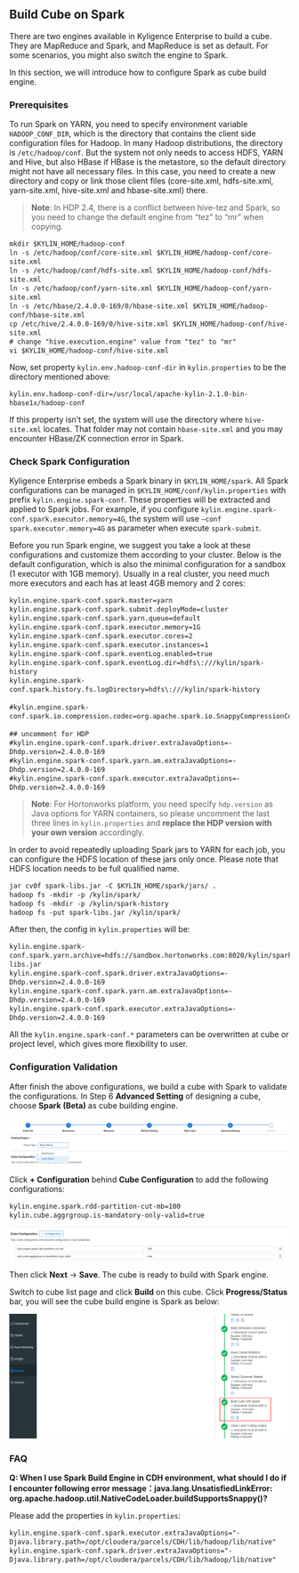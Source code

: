 ## Build Cube on Spark

There are two engines available in Kyligence Enterprise to build a cube. They are MapReduce and Spark, and MapReduce is set as default. For some scenarios, you might also switch the engine to Spark. 

In this section, we will introduce how to configure Spark as cube build engine.

### Prerequisites
To run Spark on YARN, you need to specify environment variable `HADOOP_CONF_DIR`, which is the directory that contains the client side configuration files for Hadoop. In many Hadoop distributions, the directory is `/etc/hadoop/conf`. But the system not only needs to access HDFS, YARN and Hive, but also HBase if HBase is the metastore, so the default directory might not have all necessary files. In this case, you need to create a new directory and copy or link those client files (core-site.xml, hdfs-site.xml, yarn-site.xml, hive-site.xml and hbase-site.xml) there.

> **Note**: In HDP 2.4, there is a conflict between hive-tez and Spark, so you need to change the default engine from “tez” to “mr” when copying.

```shell
mkdir $KYLIN_HOME/hadoop-conf
ln -s /etc/hadoop/conf/core-site.xml $KYLIN_HOME/hadoop-conf/core-site.xml 
ln -s /etc/hadoop/conf/hdfs-site.xml $KYLIN_HOME/hadoop-conf/hdfs-site.xml 
ln -s /etc/hadoop/conf/yarn-site.xml $KYLIN_HOME/hadoop-conf/yarn-site.xml 
ln -s /etc/hbase/2.4.0.0-169/0/hbase-site.xml $KYLIN_HOME/hadoop-conf/hbase-site.xml 
cp /etc/hive/2.4.0.0-169/0/hive-site.xml $KYLIN_HOME/hadoop-conf/hive-site.xml
# change "hive.execution.engine" value from "tez" to "mr"
vi $KYLIN_HOME/hadoop-conf/hive-site.xml 
```

Now, set property `kylin.env.hadoop-conf-dir` in `kylin.properties` to be the directory mentioned above:

```properties
kylin.env.hadoop-conf-dir=/usr/local/apache-kylin-2.1.0-bin-hbase1x/hadoop-conf
```

If this property isn’t set, the system will use the directory where `hive-site.xml` locates. That folder may not contain `hbase-site.xml` and you may encounter HBase/ZK connection error in Spark.

### Check Spark Configuration
Kyligence Enterprise embeds a Spark binary in `$KYLIN_HOME/spark`. All Spark configurations can be managed in `$KYLIN_HOME/conf/kylin.properties` with prefix `kylin.engine.spark-conf`. These properties will be extracted and applied to Spark jobs. For example, if you configure `kylin.engine.spark-conf.spark.executor.memory=4G`, the system will use `–conf spark.executor.memory=4G` as parameter when execute `spark-submit`.

Before you run Spark engine, we suggest you take a look at these configurations and customize them according to your cluster. Below is the default configuration, which is also the minimal configuration for a sandbox (1 executor with 1GB memory). Usually in a real cluster, you need much more executors and each has at least 4GB memory and 2 cores:

```properties
kylin.engine.spark-conf.spark.master=yarn
kylin.engine.spark-conf.spark.submit.deployMode=cluster
kylin.engine.spark-conf.spark.yarn.queue=default
kylin.engine.spark-conf.spark.executor.memory=1G
kylin.engine.spark-conf.spark.executor.cores=2
kylin.engine.spark-conf.spark.executor.instances=1
kylin.engine.spark-conf.spark.eventLog.enabled=true
kylin.engine.spark-conf.spark.eventLog.dir=hdfs\:///kylin/spark-history
kylin.engine.spark-conf.spark.history.fs.logDirectory=hdfs\:///kylin/spark-history

#kylin.engine.spark-conf.spark.io.compression.codec=org.apache.spark.io.SnappyCompressionCodec

## uncomment for HDP
#kylin.engine.spark-conf.spark.driver.extraJavaOptions=-Dhdp.version=2.4.0.0-169
#kylin.engine.spark-conf.spark.yarn.am.extraJavaOptions=-Dhdp.version=2.4.0.0-169
#kylin.engine.spark-conf.spark.executor.extraJavaOptions=-Dhdp.version=2.4.0.0-169
```
> **Note**: For Hortonworks platform, you need specify `hdp.version` as Java options for YARN containers, so please uncomment the last three lines in `kylin.properties` and **replace the HDP version with your own version** accordingly.

In order to avoid repeatedly uploading Spark jars to YARN for each job, you can configure the HDFS location of these jars only once. Please note that HDFS location needs to be full qualified name.

```shell
jar cv0f spark-libs.jar -C $KYLIN_HOME/spark/jars/ .
hadoop fs -mkdir -p /kylin/spark/
hadoop fs -mkdir -p /kylin/spark-history
hadoop fs -put spark-libs.jar /kylin/spark/
```

After then, the config in `kylin.properties` will be:

```properties
kylin.engine.spark-conf.spark.yarn.archive=hdfs://sandbox.hortonworks.com:8020/kylin/spark/spark-libs.jar
kylin.engine.spark-conf.spark.driver.extraJavaOptions=-Dhdp.version=2.4.0.0-169
kylin.engine.spark-conf.spark.yarn.am.extraJavaOptions=-Dhdp.version=2.4.0.0-169
kylin.engine.spark-conf.spark.executor.extraJavaOptions=-Dhdp.version=2.4.0.0-169
```

All the `kylin.engine.spark-conf.*` parameters can be overwritten at cube or project level, which gives more flexibility to user.

### Configuration Validation

After finish the above configurations, we build a cube with Spark to validate the configurations. In Step 6 **Advanced Setting** of designing a cube, choose **Spark (Beta)** as cube building engine.

![Choose Spark(Beta) as cubing engine](images/spark1.en.png)

Click **+ Configuration** behind **Cube Configuration** to add the following configurations:

```properties
kylin.engine.spark.rdd-partition-cut-mb=100
kylin.cube.aggrgroup.is-mandatory-only-valid=true
```

![Add configurations](images/spark3.en.png)

Then click **Next** -> **Save**. The cube is ready to build with Spark engine.

Switch to cube list page and click **Build** on this cube. Click **Progress/Status** bar, you will see the cube build engine is Spark as below:

![Spark cubing engine](images/spark2.en.png)

### FAQ

**Q: When I use Spark Build Engine in CDH environment, what should I do if I encounter following error message：java.lang.UnsatisfiedLinkError: org.apache.hadoop.util.NativeCodeLoader.buildSupportsSnappy()?**

Please add the properties in `kylin.properties`:
```properties
kylin.engine.spark-conf.spark.executor.extraJavaOptions="-Djava.library.path=/opt/cloudera/parcels/CDH/lib/hadoop/lib/native"
kylin.engine.spark-conf.spark.driver.extraJavaOptions="-Djava.library.path=/opt/cloudera/parcels/CDH/lib/hadoop/lib/native"
```